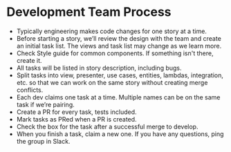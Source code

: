 # Development Team Process

* Typically engineering makes code changes for one story at a time. 
* Before starting a story, we’ll review the design with the team and create an initial task list. The views and task list may change as we learn more. 
* Check Style guide for common components. If something isn't there, create it.
* All tasks will be listed in story description, including bugs.
* Split tasks into view, presenter, use cases, entities, lambdas, integration, etc. so that we can work on the same story without creating merge conflicts.
* Each dev claims one task at a time. Multiple names can be on the same task if we’re pairing.
* Create a PR for every task, tests included.
* Mark tasks as PRed when a PR is created.
* Check the box for the task after a successful merge to develop.
* When you finish a task, claim a new one. If you have any questions, ping the group in Slack.
